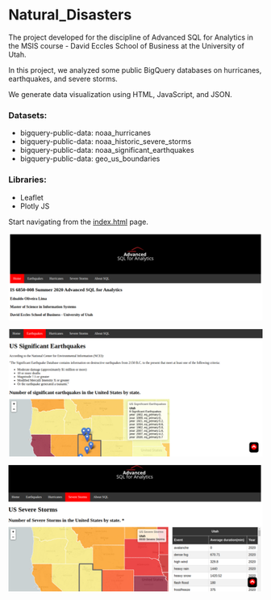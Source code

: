 # Natural_Disasters
The project developed for the discipline of Advanced SQL for Analytics in the MSIS course - David Eccles School of Business at the University of Utah. 

In this project, we analyzed some public BigQuery databases on hurricanes, earthquakes, and severe storms. 

We generate data visualization using HTML, JavaScript, and JSON.  

### Datasets: 

  - bigquery-public-data: noaa_hurricanes 
  - bigquery-public-data: noaa_historic_severe_storms 
  - bigquery-public-data: noaa_significant_earthquakes 
  - bigquery-public-data: geo_us_boundaries 
  
### Libraries: 
  - Leaflet 
  - Plotly JS


Start navigating from the [index.html](https://github.com/eednaldo/Natural_Disasters/blob/master/index.html) page.


![index.html img](/img/index.png) 

![earthquake.html img](/img/earthQ.png) 

![storms.html img](/img/stormsR.png) 

